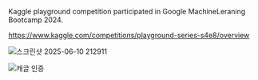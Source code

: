 Kaggle playground competition participated in Google MachineLeraning Bootcamp 2024.

https://www.kaggle.com/competitions/playground-series-s4e8/overview

![스크린샷 2025-06-10 212911](https://github.com/user-attachments/assets/04060038-daa2-4437-acc8-2dc47f283296)


![캐글 인증](https://github.com/user-attachments/assets/a9e77bee-5dcf-4478-ad15-42a973597407)
